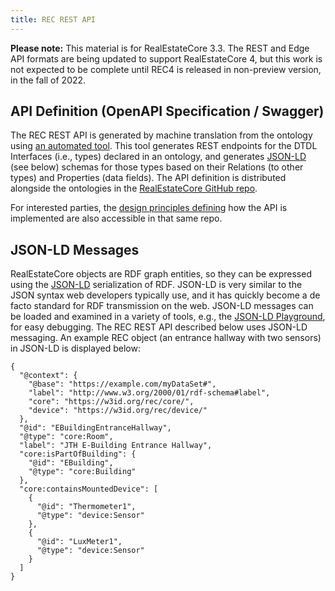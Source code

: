 ```yaml
---
title: REC REST API
---
```


**Please note:** This material is for RealEstateCore 3.3. The REST and Edge API formats are being updated to support RealEstateCore 4, but this work is not expected to be complete until REC4 is released in non-preview version, in the fall of 2022. 

## API Definition (OpenAPI Specification / Swagger)

The REC REST API is generated by machine translation from the ontology using [an automated tool](/docs/tools/DTDL2OAS/). This tool generates REST endpoints for the DTDL Interfaces (i.e., types) declared in an ontology, and generates [JSON-LD](https://json-ld.org) (see below) schemas for those types based on their Relations (to other types) and Properties (data fields). The API definition is distributed alongside the ontologies in the [RealEstateCore GitHub repo](https://github.com/RealEstateCore/rec/tree/main/API/REST).

For interested parties, the [design principles defining](https://github.com/RealEstateCore/rec/blob/main/API/REST/RealEstateCore_REST_specification.md) how the API is implemented are also accessible in that same repo.

## JSON-LD Messages

RealEstateCore objects are RDF graph entities, so they can be expressed using the [JSON-LD](https://json-ld.org) serialization of RDF. JSON-LD is very similar to the JSON syntax web developers typically use, and it has quickly become a de facto standard for RDF transmission on the web. JSON-LD messages can be loaded and examined in a variety of tools, e.g., the [JSON-LD Playground](https://json-ld.org/playground/), for easy debugging. The REC REST API described below uses JSON-LD messaging. An example REC object (an entrance hallway with two sensors) in JSON-LD is displayed below:

```
{
  "@context": {
    "@base": "https://example.com/myDataSet#",
    "label": "http://www.w3.org/2000/01/rdf-schema#label",
    "core": "https://w3id.org/rec/core/",
    "device": "https://w3id.org/rec/device/"
  },
  "@id": "EBuildingEntranceHallway",
  "@type": "core:Room",
  "label": "JTH E-Building Entrance Hallway",
  "core:isPartOfBuilding": {
    "@id": "EBuilding",
    "@type": "core:Building"
  },
  "core:containsMountedDevice": [
    {
      "@id": "Thermometer1",
      "@type": "device:Sensor"
    },
    {
      "@id": "LuxMeter1",
      "@type": "device:Sensor"
    }
  ]
}
```